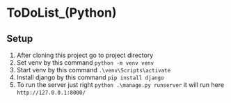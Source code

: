 # ToDoList_(Python)

## Setup
1. After cloning this project go to project directory
2. Set venv by this command ```python -m venv venv```
3. Start venv by this command ```.\venv\Scripts\activate```
4. Install django by this command ```pip install django```
5. To run the server just right ```python .\manage.py runserver``` it will run here ```http://127.0.0.1:8000/```
